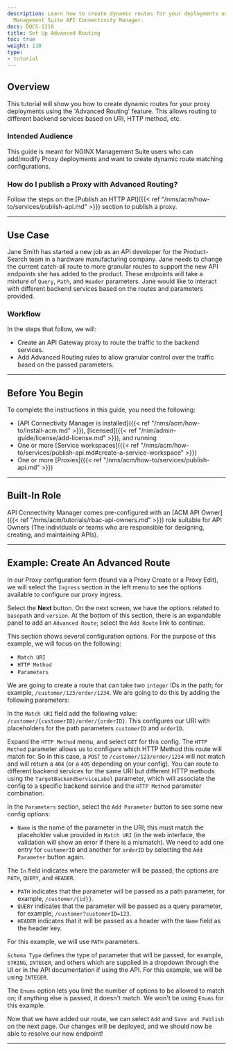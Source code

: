 ```yaml
---
description: Learn how to create dynamic routes for your deployments using F5 NGINX
  Management Suite API Connectivity Manager.
docs: DOCS-1218
title: Set Up Advanced Routing
toc: true
weight: 110
type:
- tutorial
---
```


## Overview

This tutorial will show you how to create dynamic routes for your proxy deployments using the 'Advanced Routing' feature.
This allows routing to different backend services based on URI, HTTP method, etc.

### Intended Audience

This guide is meant for NGINX Management Suite users who can add/modify Proxy deployments and want to create dynamic route matching configurations.

### How do I publish a Proxy with Advanced Routing?

Follow the steps on the [Publish an HTTP API]({{< ref "/nms/acm/how-to/services/publish-api.md" >}}) section to publish a proxy.

---

## Use Case

Jane Smith has started a new job as an API developer for the Product-Search team in a hardware manufacturing company.
Jane needs to change the current catch-all route to more granular routes to support the new API endpoints she has added to the product.
These endpoints will take a mixture of `Query`, `Path`,  and `Header` parameters. Jane would like to interact with different backend services based on the routes and parameters provided.

### Workflow

In the steps that follow, we will:

- Create an API Gateway proxy to route the traffic to the backend services.
- Add Advanced Routing rules to allow granular control over the traffic based on the passed parameters.

---

## Before You Begin

To complete the instructions in this guide, you need the following:

- [API Connectivity Manager is installed]({{< ref "/nms/acm/how-to/install-acm.md" >}}), [licensed]({{< ref "/nim/admin-guide/license/add-license.md" >}}), and running
- One or more [Service workspaces]({{< ref "/nms/acm/how-to/services/publish-api.md#create-a-service-workspace" >}})
- One or more [Proxies]({{< ref "/nms/acm/how-to/services/publish-api.md" >}})

---

## Built-In Role

API Connectivity Manager comes pre-configured with an [ACM API Owner]({{< ref "/nms/acm/tutorials/rbac-api-owners.md" >}}) role suitable for API Owners (The individuals or teams who are responsible for designing, creating, and maintaining APIs).

---

## Example: Create An Advanced Route

In our Proxy configuration form (found via a Proxy Create or a Proxy Edit), we will select the `Ingress` section in the left menu to see the options available to configure our proxy ingress.

Select the **Next** button. On the next screen, we have the options related to `basepath` and `version`. At the bottom of this section, there is an expandable panel to add an `Advanced Route`; select the `Add Route` link to continue.

This section shows several configuration options. For the purpose of this example, we will focus on the following:

- `Match URI`
- `HTTP Method`
- `Parameters`

We are going to create a route that can take two `integer` IDs in the path; for example, `/customer/123/order/1234`. We are going to do this by adding the following parameters:

In the `Match URI` field add the following value: `/customer/{customerID}/order/{orderID}`. This configures our URI with placeholders for the path parameters `customerID` and `orderID`.

Expand the `HTTP Method` menu, and select `GET` for this config. The `HTTP Method` parameter allows us to configure which HTTP Method this route will match for. So in this case, a `POST` to `/customer/123/order/1234` will not match and will return a `404` (or a `405` depending on your config).
You can route to different backend services for the same URI but different HTTP methods using the `TargetBackendServiceLabel` parameter, which will associate the config to a specific backend service and the `HTTP Method` parameter combination.

In the `Parameters` section, select the `Add Parameter` button to see some new config options:

- `Name` is the name of the parameter in the URI; this must match the placeholder value provided in `Match URI` (in the web interface, the validation will show an error if there is a mismatch).
We need to add one entry for `customerID` and another for `orderID` by selecting the `Add Parameter` button again.

The `In` field indicates where the parameter will be passed; the options are `PATH`, `QUERY`, and `HEADER`.

- `PATH` indicates that the parameter will be passed as a path parameter, for example, `/customer/{id}}`.
- `QUERY` indicates that the parameter will be passed as a query parameter, for example, `/customer?customerID=123`.
- `HEADER` indicates that it will be passed as a header with the `Name` field as the header key.

For this example, we will use `PATH` parameters.

`Schema Type` defines the type of parameter that will be passed, for example, `STRING`, `INTEGER`,  and others which are supplied in a dropdown through the UI or in the API documentation if using the API.
For this example, we will be using `INTEGER`.

The `Enums` option lets you limit the number of options to be allowed to match on; if anything else is passed, it doesn't match.
We won't be using `Enums` for this example.

Now that we have added our route, we can select `Add` and `Save and Publish` on the next page. Our changes will be deployed, and we should now be able to resolve our new endpoint!

---
